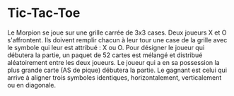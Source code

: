 # Tic-Tac-Toe
Le Morpion se joue sur une grille carrée de 3x3 cases. Deux joueurs X et O s'affrontent. Ils doivent remplir chacun à leur tour une case de la grille avec le symbole qui leur est attribué : X ou O. Pour désigner le joueur qui débutera la partie, un paquet de 52 cartes est mélangé et distribué aléatoirement entre les deux joueurs. Le joueur qui a en sa possession la plus grande carte (AS de pique) débutera la partie. Le gagnant est celui qui arrive à aligner trois symboles identiques, horizontalement, verticalement ou en diagonale.
